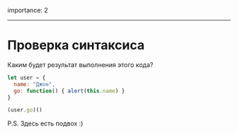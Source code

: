 importance: 2

---

# Проверка синтаксиса

Каким будет результат выполнения этого кода?


```js no-beautify
let user = {
  name: "Джон",
  go: function() { alert(this.name) }
}

(user.go)()
```

P.S. Здесь есть подвох :)

